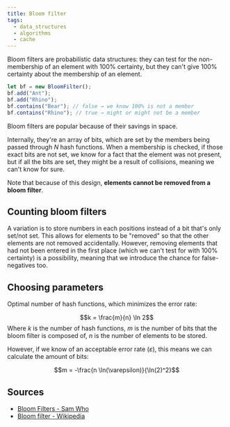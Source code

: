 ```yaml
---
title: Bloom filter
tags:
  - data_structures
  - algorithms
  - cache
---
```

Bloom filters are probabilistic data structures: they can test for the non-membership of an element with 100% certainty, but they can't give 100% certainty about the membership of an element.

```typescript
let bf = new BloomFilter();
bf.add("Ant");
bf.add("Rhino");
bf.contains("Bear"); // false → we know 100% is not a member
bf.contains("Rhino"); // true → might or might not be a member
```

Bloom filters are popular because of their savings in space.

Internally, they're an array of bits, which are set by the members being passed through $N$ hash functions. When a membership is checked, if those exact bits are not set, we know for a fact that the element was not present, but if all the bits are set, they might be a result of collisions, meaning we can't know for sure.

Note that because of this design, **elements cannot be removed from a bloom filter**.

## Counting bloom filters

A variation is to store numbers in each positions instead of a bit that's only set/not set. This allows for elements to be "removed" so that the other elements are not removed accidentally. However, removing elements that had not been entered in the first place (which we can't test for with 100% certainty) is a possibility, meaning that we introduce the chance for false-negatives too.

## Choosing parameters

Optimal number of hash functions, which minimizes the error rate:

$$k = \frac{m}{n} \ln 2$$
Where $k$ is the number of hash functions, $m$ is the number of bits that the bloom filter is composed of, $n$ is the number of elements to be stored.

However, if we know of an acceptable error rate ($\varepsilon$), this means we can calculate the amount of bits:

$$m = -\frac{n \ln(\varepsilon)}{\ln(2)^2}$$

## Sources

- [Bloom Filters - Sam Who](https://samwho.dev/bloom-filters/)
- [Bloom filter - Wikipedia](https://en.wikipedia.org/wiki/Bloom_filter)